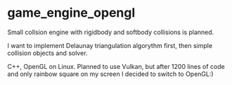 # game_engine_opengl

Small collsion engine with rigidbody and softbody collisions is planned. 

I want to implement Delaunay triangulation algorythm first, then simple collision objects and solver.

C++, OpenGL on Linux. Planned to use Vulkan, but after 1200 lines of code and only rainbow square on my screen I decided to switch to OpenGL:) 
